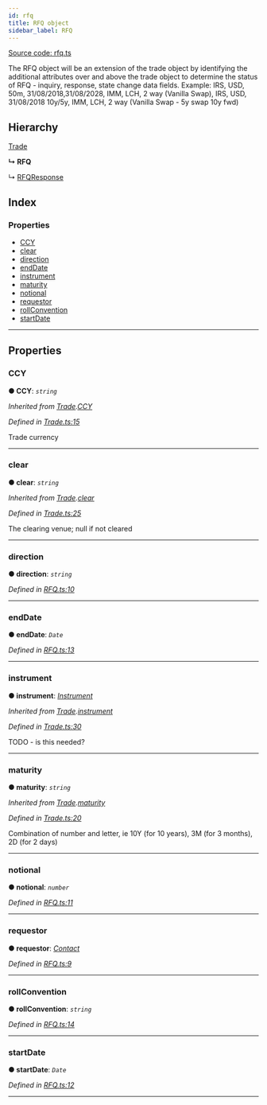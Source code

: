 ```yaml
---
id: rfq
title: RFQ object
sidebar_label: RFQ
---
```


[Source code: rfq.ts](https://github.com/finos-fo/finos-fo/tree/docusaurus/src/objects/)


The RFQ object will be an extension of the trade object by identifying the additional attributes over and above the trade object to determine the status of RFQ - inquiry, response, state change data fields. Example: IRS, USD, 50m, 31/08/2018,31/08/2028, IMM, LCH, 2 way (Vanilla Swap), IRS, USD, 31/08/2018 10y/5y, IMM, LCH, 2 way (Vanilla Swap - 5y swap 10y fwd)

## Hierarchy

 [Trade](trade.md)

**↳ RFQ**

↳  [RFQResponse](rfqresponse.md)

## Index

### Properties

* [CCY](rfq.md#ccy)
* [clear](rfq.md#clear)
* [direction](rfq.md#direction)
* [endDate](rfq.md#enddate)
* [instrument](rfq.md#instrument)
* [maturity](rfq.md#maturity)
* [notional](rfq.md#notional)
* [requestor](rfq.md#requestor)
* [rollConvention](rfq.md#rollconvention)
* [startDate](rfq.md#startdate)

---

## Properties

<a id="ccy"></a>

###  CCY

**● CCY**: *`string`*

*Inherited from [Trade](trade.md).[CCY](trade.md#ccy)*

*Defined in [Trade.ts:15](https://github.com/maoo/finos-fo/blob/1d0ca0d/src/objects/Trade.ts#L15)*

Trade currency

___
<a id="clear"></a>

###  clear

**● clear**: *`string`*

*Inherited from [Trade](trade.md).[clear](trade.md#clear)*

*Defined in [Trade.ts:25](https://github.com/maoo/finos-fo/blob/1d0ca0d/src/objects/Trade.ts#L25)*

The clearing venue; null if not cleared

___
<a id="direction"></a>

###  direction

**● direction**: *`string`*

*Defined in [RFQ.ts:10](https://github.com/maoo/finos-fo/blob/1d0ca0d/src/objects/RFQ.ts#L10)*

___
<a id="enddate"></a>

###  endDate

**● endDate**: *`Date`*

*Defined in [RFQ.ts:13](https://github.com/maoo/finos-fo/blob/1d0ca0d/src/objects/RFQ.ts#L13)*

___
<a id="instrument"></a>

###  instrument

**● instrument**: *[Instrument](instrument.md)*

*Inherited from [Trade](trade.md).[instrument](trade.md#instrument)*

*Defined in [Trade.ts:30](https://github.com/maoo/finos-fo/blob/1d0ca0d/src/objects/Trade.ts#L30)*

TODO - is this needed?

___
<a id="maturity"></a>

###  maturity

**● maturity**: *`string`*

*Inherited from [Trade](trade.md).[maturity](trade.md#maturity)*

*Defined in [Trade.ts:20](https://github.com/maoo/finos-fo/blob/1d0ca0d/src/objects/Trade.ts#L20)*

Combination of number and letter, ie 10Y (for 10 years), 3M (for 3 months), 2D (for 2 days)

___
<a id="notional"></a>

###  notional

**● notional**: *`number`*

*Defined in [RFQ.ts:11](https://github.com/maoo/finos-fo/blob/1d0ca0d/src/objects/RFQ.ts#L11)*

___
<a id="requestor"></a>

###  requestor

**● requestor**: *[Contact](contact.md)*

*Defined in [RFQ.ts:9](https://github.com/maoo/finos-fo/blob/1d0ca0d/src/objects/RFQ.ts#L9)*

___
<a id="rollconvention"></a>

###  rollConvention

**● rollConvention**: *`string`*

*Defined in [RFQ.ts:14](https://github.com/maoo/finos-fo/blob/1d0ca0d/src/objects/RFQ.ts#L14)*

___
<a id="startdate"></a>

###  startDate

**● startDate**: *`Date`*

*Defined in [RFQ.ts:12](https://github.com/maoo/finos-fo/blob/1d0ca0d/src/objects/RFQ.ts#L12)*

___

